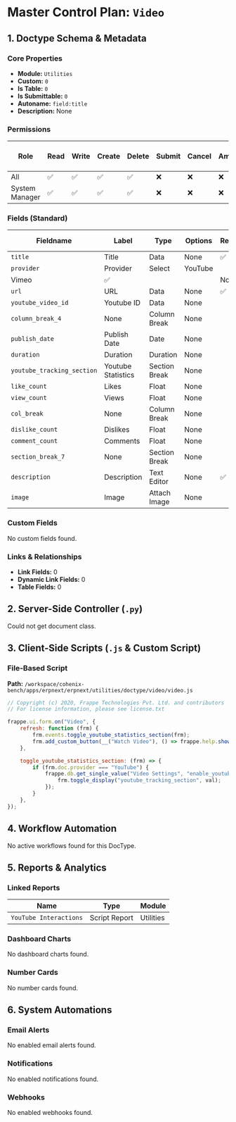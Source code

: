 # Master Control Plan: `Video`

## 1. Doctype Schema & Metadata

### Core Properties
- **Module:** `Utilities`
- **Custom:** `0`
- **Is Table:** `0`
- **Is Submittable:** `0`
- **Autoname:** `field:title`
- **Description:** None

### Permissions
| Role | Read | Write | Create | Delete | Submit | Cancel | Amend | Report | Import | Export | Print | Email | Share | Set User Perms |
|---|---|---|---|---|---|---|---|---|---|---|---|---|---|---|
| All | ✅ | ✅ | ✅ | ✅ | ❌ | ❌ | ❌ | ✅ | ❌ | ✅ | ✅ | ✅ | ✅ | ❌ |
| System Manager | ✅ | ✅ | ✅ | ✅ | ❌ | ❌ | ❌ | ✅ | ❌ | ✅ | ✅ | ✅ | ✅ | ❌ |


### Fields (Standard)
| Fieldname | Label | Type | Options | Required | Hidden | Read Only | Default | Description |
|---|---|---|---|---|---|---|---|---|
| `title` | Title | Data | None | ✅ |  |  | None | None |
| `provider` | Provider | Select | YouTube
Vimeo | ✅ |  |  | None | None |
| `url` | URL | Data | None | ✅ |  |  | None | None |
| `youtube_video_id` | Youtube ID | Data | None |  | ✅ | ✅ | None | None |
| `column_break_4` | None | Column Break | None |  |  |  | None | None |
| `publish_date` | Publish Date | Date | None |  |  |  | None | None |
| `duration` | Duration | Duration | None |  |  |  | None | None |
| `youtube_tracking_section` | Youtube Statistics | Section Break | None |  |  |  | None | None |
| `like_count` | Likes | Float | None |  |  | ✅ | None | None |
| `view_count` | Views | Float | None |  |  | ✅ | None | None |
| `col_break` | None | Column Break | None |  |  |  | None | None |
| `dislike_count` | Dislikes | Float | None |  |  | ✅ | None | None |
| `comment_count` | Comments | Float | None |  |  | ✅ | None | None |
| `section_break_7` | None | Section Break | None |  |  |  | None | None |
| `description` | Description | Text Editor | None | ✅ |  |  | None | None |
| `image` | Image | Attach Image | None |  | ✅ |  | None | None |


### Custom Fields
No custom fields found.


### Links & Relationships
- **Link Fields:** 0
- **Dynamic Link Fields:** 0
- **Table Fields:** 0

## 2. Server-Side Controller (`.py`)
Could not get document class.


## 3. Client-Side Scripts (`.js` & Custom Script)
### File-Based Script
**Path:** `/workspace/cohenix-bench/apps/erpnext/erpnext/utilities/doctype/video/video.js`
```javascript
// Copyright (c) 2020, Frappe Technologies Pvt. Ltd. and contributors
// For license information, please see license.txt

frappe.ui.form.on("Video", {
	refresh: function (frm) {
		frm.events.toggle_youtube_statistics_section(frm);
		frm.add_custom_button(__("Watch Video"), () => frappe.help.show_video(frm.doc.url, frm.doc.title));
	},

	toggle_youtube_statistics_section: (frm) => {
		if (frm.doc.provider === "YouTube") {
			frappe.db.get_single_value("Video Settings", "enable_youtube_tracking").then((val) => {
				frm.toggle_display("youtube_tracking_section", val);
			});
		}
	},
});

```




## 4. Workflow Automation
No active workflows found for this DocType.


## 5. Reports & Analytics
### Linked Reports
| Name | Type | Module |
|---|---|---|
| `YouTube Interactions` | Script Report | Utilities |



### Dashboard Charts
No dashboard charts found.


### Number Cards
No number cards found.


## 6. System Automations
### Email Alerts
No enabled email alerts found.


### Notifications
No enabled notifications found.


### Webhooks
No enabled webhooks found.
